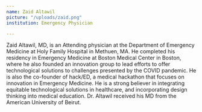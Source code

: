 ```yaml
---
name: Zaid Altawil
picture: "/uploads/zaid.png"
institution: Emergency Physician

---
```


Zaid Altawil, MD, is an Attending physician at the Department of Emergency Medicine at Holy Family Hospital in Methuen, MA. He completed his residency in Emergency Medicine at Boston Medical Center in Boston, where he also founded an innovation group to lead efforts to offer technological solutions to challenges presented by the COVID pandemic. He is also the co-founder of hack/ED, a medical hackathon that focuses on innovation in Emergency Medicine. He is a strong believer in integrating equitable technological solutions in healthcare, and incorporating design thinking into medical education. Dr. Altawil received his MD from the American University of Beirut.
